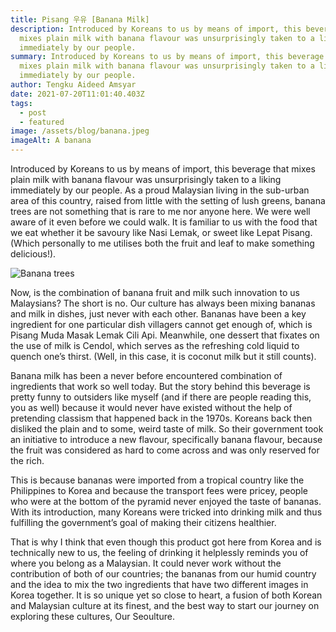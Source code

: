 ```yaml
---
title: Pisang 우유 [Banana Milk]
description: Introduced by Koreans to us by means of import, this beverage that
  mixes plain milk with banana flavour was unsurprisingly taken to a liking
  immediately by our people.
summary: Introduced by Koreans to us by means of import, this beverage that
  mixes plain milk with banana flavour was unsurprisingly taken to a liking
  immediately by our people.
author: Tengku Aideed Amsyar
date: 2021-07-20T11:01:40.403Z
tags:
  - post
  - featured
image: /assets/blog/banana.jpeg
imageAlt: A banana
---
```

Introduced by Koreans to us by means of import, this beverage that mixes plain milk with banana flavour was unsurprisingly taken to a liking immediately by our people. As a proud Malaysian living in the sub-urban area of this country, raised from little with the setting of lush greens, banana trees are not something that is rare to me nor anyone here. We were well aware of it even before we could walk. It is familiar to us with the food that we eat whether it be savoury like Nasi Lemak, or sweet like Lepat Pisang. (Which personally to me utilises both the fruit and leaf to make something delicious!).

![Banana trees](/assets/blog/image-2.jpeg)

Now, is the combination of banana fruit and milk such innovation to us Malaysians? The short is no. Our culture has always been mixing bananas and milk in dishes, just never with each other. Bananas have been a key ingredient for one particular dish villagers cannot get enough of, which is Pisang Muda Masak Lemak Cili Api. Meanwhile, one dessert that fixates on the use of milk is Cendol, which serves as the refreshing cold liquid to quench one’s thirst. (Well, in this case, it is coconut milk but it still counts).

Banana milk has been a never before encountered combination of ingredients that work so well today. But the story behind this beverage is pretty funny to outsiders like myself (and if there are people reading this, you as well) because it would never have existed without the help of pretending classism that happened back in the 1970s. Koreans back then disliked the plain and to some, weird taste of milk. So their government took an initiative to introduce a new flavour, specifically banana flavour, because the fruit was considered as hard to come across and was only reserved for the rich.

This is because bananas were imported from a tropical country like the Philippines to Korea and because the transport fees were pricey, people who were at the bottom of the pyramid never enjoyed the taste of bananas. With its introduction, many Koreans were tricked into drinking milk and thus fulfilling the government’s goal of making their citizens healthier.

That is why I think that even though this product got here from Korea and is technically new to us, the feeling of drinking it helplessly reminds you of where you belong as a Malaysian. It could never work without the contribution of both of our countries; the bananas from our humid country and the idea to mix the two ingredients that have two different images in Korea together. It is so unique yet so close to heart, a fusion of both Korean and Malaysian culture at its finest, and the best way to start our journey on exploring these cultures, Our Seoulture.

[](https://instagram.com/ourseoulture?utm_medium=copy_link)